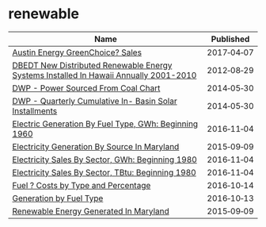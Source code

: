 # renewable

Name | Published
---- | ---------
[Austin Energy GreenChoice? Sales](../datasets/wr7f-jdtu.md) | 2017&#x2011;04&#x2011;07
[DBEDT New Distributed Renewable Energy Systems Installed In Hawaii Annually 2001-2010](../datasets/mp64-qiad.md) | 2012&#x2011;08&#x2011;29
[DWP - Power Sourced From Coal Chart](../datasets/9hxb-dad7.md) | 2014&#x2011;05&#x2011;30
[DWP - Quarterly Cumulative In- Basin Solar Installments](../datasets/4g57-9wbx.md) | 2014&#x2011;05&#x2011;30
[Electric Generation By Fuel Type, GWh: Beginning 1960](../datasets/h4gs-8qnu.md) | 2016&#x2011;11&#x2011;04
[Electricity Generation By Source In Maryland](../datasets/9x8y-nux4.md) | 2015&#x2011;09&#x2011;09
[Electricity Sales By Sector, GWh: Beginning 1980](../datasets/pv7j-5nz8.md) | 2016&#x2011;11&#x2011;04
[Electricity Sales By Sector, TBtu: Beginning 1980](../datasets/8m9z-nvih.md) | 2016&#x2011;11&#x2011;04
[Fuel ? Costs by Type and Percentage](../datasets/66kg-nz58.md) | 2016&#x2011;10&#x2011;14
[Generation by Fuel Type](../datasets/ss6t-rumq.md) | 2016&#x2011;10&#x2011;13
[Renewable Energy Generated In Maryland](../datasets/79zg-5xwz.md) | 2015&#x2011;09&#x2011;09

